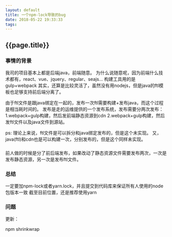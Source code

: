 ```yaml
---
layout: default
title: 一个npm-lock导致的bug
date: 2018-05-22 19:33:33
tags:
---
```


## {{page.title}}

### 事情的背景
我司的项目基本上都是后端java，前端随意。
为什么说随意呢，因为前端什么技术都有，react、vue、jquery、regular、seajs...
构建工具用的是gulp+webpack
其实，还算是比较灵活了，虽然没有用nodejs，但是java的ftl模板也足够支持前后端分离了。

由于ftl文件是跟java绑定在一起的，发布一次ftl需要构建+发布java，而这个过程是相当耗时间的。
发布是走的运维提供的一个发布系统，发布需要分两次发布：
1.webpack+gulp构建，然后发前端静态资源到cdn
2.webpack+gulp构建，然后发ftl文件以及java文件到源站。

ps:
理论上来说，ftl文件是可以拆分和java绑定发布的，但是这个未实现。
又，java(ftl)和cdn也是可以构建一次，分别发布的，但是这个同样未实现。

### 
前人做的时候是分了前后端发布，如果改动了静态资源文件需要发布两次，一次是发布静态资源，另一次是发布ftl文件。


### 总结
一定要加npm-lock或者yarn.lock，并且提交到代码库来保证所有人使用的node包版本一致
截至目前位置，还是推荐使用yarn


### 问题
更新：


npm shrinkwrap